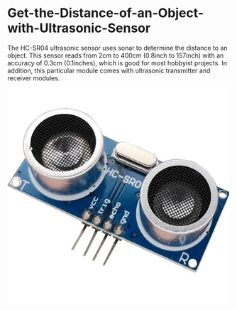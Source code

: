 # Get-the-Distance-of-an-Object-with-Ultrasonic-Sensor

The HC-SR04 ultrasonic sensor uses sonar to determine the distance to an object. This sensor reads from 2cm to 400cm (0.8inch to 157inch) with an accuracy of 0.3cm (0.1inches), which is good for most hobbyist projects. In addition, this particular module comes with ultrasonic transmitter and receiver modules.
<br>
![Ultrasonic Sensor](https://github.com/Ogbonna-Joseph/Get-the-Distance-of-an-Object-with-Ultrasonic-Sensor/blob/main/images/ultrasonic-sensor-hc-sr04-500x500.jpg)
